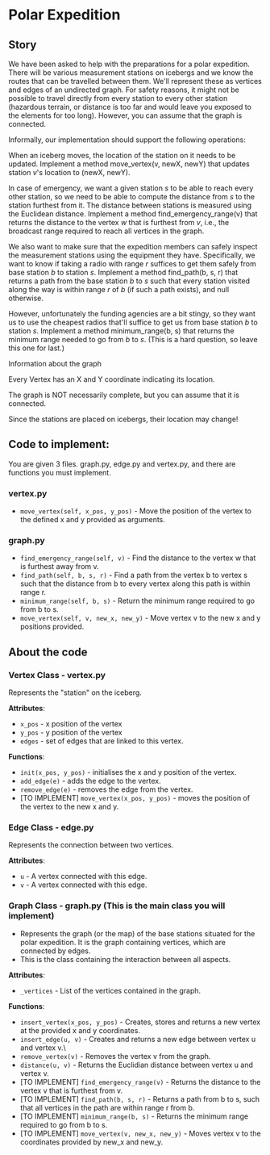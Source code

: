 # Polar Expedition


## Story

We have been asked to help with the preparations for a polar expedition. There will be various measurement stations on icebergs and we know the routes that can be travelled between them. We'll represent these as vertices and edges of an undirected graph.
For safety reasons, it might not be possible to travel directly from every station to every other station (hazardous terrain, or distance is too far and would leave you exposed to the elements for too long). However, you can assume that the graph is connected. 

Informally, our implementation should support the following operations: 

When an iceberg moves, the location of the station on it needs to be updated. Implement a method move_vertex(v, newX, newY) that updates station $v$'s location to (newX, newY).

In case of emergency, we want a given station $s$ to be able to reach every other station, so we need to be able to compute the distance from $s$ to the station furthest from it. The distance between stations is measured using the Euclidean distance. Implement a method find_emergency_range(v) that returns the distance to the vertex $w$ that is furthest from $v$, i.e., the broadcast range required to reach all vertices in the graph. 

We also want to make sure that the expedition members can safely inspect the measurement stations using the equipment they have. Specifically, we want to know if taking a radio with range $r$ suffices to get them safely from base station $b$ to station $s$. Implement a method find_path(b, s, r) that returns a path from the base station $b$ to $s$ such that every station visited along the way is within range $r$ of $b$ (if such a path exists), and null otherwise. 

However, unfortunately the funding agencies are a bit stingy, so they want us to use the cheapest radios that'll suffice to get us from base station $b$ to station $s$. Implement a method minimum_range(b, s) that returns the minimum range needed to go from $b$ to $s$. (This is a hard question, so leave this one for last.) 

Information about the graph

Every Vertex has an X and Y coordinate indicating its location.

The graph is NOT necessarily complete, but you can assume that it is connected. 

Since the stations are placed on icebergs, their location may change! 



## Code to implement:

You are given 3 files. graph.py, edge.py and vertex.py, and there are functions you must implement. 

### vertex.py

* ``move_vertex(self, x_pos, y_pos)`` - Move the position of the vertex to the defined x and y provided as arguments.


### graph.py

* ``find_emergency_range(self, v)`` - Find the distance to the vertex w that is furthest away from v.
* ``find_path(self, b, s, r)`` - Find a path from the vertex b to vertex s such that the distance from b to every vertex along this path is within range r. 
* ``minimum_range(self, b, s)`` - Return the minimum range required to go from b to s.
* ``move_vertex(self, v, new_x, new_y)`` - Move vertex v to the new x and y positions provided.


## About the code

### Vertex Class - vertex.py

Represents the "station" on the iceberg. 

**Attributes**:

* ``x_pos`` - x position of the vertex
* ``y_pos`` - y position of the vertex
* ``edges`` - set of edges that are linked to this vertex.

**Functions**: 

* ``init(x_pos, y_pos)`` - initialises the x and y position of the vertex.
* ``add_edge(e)`` - adds the edge to the vertex.
* ``remove_edge(e)`` - removes the edge from the vertex.
* [TO IMPLEMENT] ``move_vertex(x_pos, y_pos)`` - moves the position of the vertex to the new x and y. 

### Edge Class - edge.py

Represents the connection between two vertices.

**Attributes**:

* `u` - A vertex connected with this edge.
* `v` - A vertex connected with this edge.


### Graph Class - graph.py (This is the main class you will implement) 

* Represents the graph (or the map) of the base stations situated for the polar expedition. It is the graph containing vertices, which are connected by edges.
* This is the class containing the interaction between all aspects. 

**Attributes**:

* ``_vertices`` - List of the vertices contained in the graph.

**Functions**:

* ``insert_vertex(x_pos, y_pos)`` - Creates, stores and returns a new vertex at the provided x and y coordinates.
* ``insert_edge(u, v)`` - Creates and returns a new edge between vertex u and vertex v.\
* ``remove_vertex(v)`` - Removes the vertex v from the graph.
* ``distance(u, v)`` - Returns the Euclidian distance between vertex u and vertex v. 
* [TO IMPLEMENT] ``find_emergency_range(v)`` - Returns the distance to the vertex v that is furthest from v.
* [TO IMPLEMENT] ``find_path(b, s, r)`` - Returns a path from b to s, such that all vertices in the path are within range r from b. 
* [TO IMPLEMENT] ``minimum_range(b, s)`` - Returns the minimum range required to go from b to s. 
* [TO IMPLEMENT] ``move_vertex(v, new_x, new_y)`` - Moves vertex v to the coordinates provided by new_x and new_y. 


